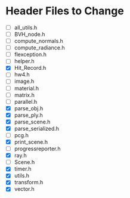 # Header Files to Change

- [ ] all_utils.h
- [ ] BVH_node.h
- [ ] compute_normals.h
- [ ] compute_radiance.h
- [ ] flexception.h
- [ ] helper.h
- [X] Hit_Record.h
- [ ] hw4.h
- [ ] image.h
- [ ] material.h
- [ ] matrix.h
- [ ] parallel.h
- [X] parse_obj.h
- [X] parse_ply.h
- [X] parse_scene.h
- [X] parse_serialized.h
- [ ] pcg.h
- [X] print_scene.h
- [ ] progressreporter.h
- [X] ray.h
- [ ] Scene.h
- [X] timer.h
- [X] utils.h
- [X] transform.h
- [X] vector.h
